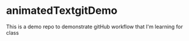 # animatedTextgitDemo
This is a demo repo to demonstrate gitHub workflow that I'm learning for class
